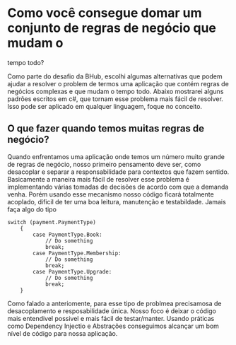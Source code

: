 # Como você consegue domar um conjunto de regras de negócio que mudam o
tempo todo?

Como parte do desafio da BHub, escolhi algumas alternativas que podem ajudar a resolver o problem de termos uma aplicação que contém regras de negócios
complexas e que mudam o tempo todo. 
Abaixo mostrarei alguns padrões escritos em c#, que tornam esse problema mais fácil de resolver. Isso pode ser aplicado em qualquer linguagem, foque no conceito.


## O que fazer quando temos muitas regras de negócio?


Quando enfrentamos uma aplicação onde temos um número muito grande de regras de negócio, nosso primeiro pensamento deve ser, como desacoplar e separar a responsabilidade
para contextos que fazem sentido.
Basicamente a maneira mais fácil de resolver esse problema é implementando várias tomadas de decisões de acordo com que a demanda venha. Porém usando esse mecanismo
nosso código ficará totalmente acoplado, dificil de ter uma boa leitura, manutenção e testabildade. Jamais faça algo do tipo

```
switch (payment.PaymentType)
    {
        case PaymentType.Book:
            // Do something
            break;
        case PaymentType.Membership:
            // Do something
            break;
        case PaymentType.Upgrade:
            // Do something
            break;
    }
```

Como falado a anteriomente, para esse tipo de problmea precisamosa de desacoplamento e resposabilidade única. Nosso foco é deixar o código mais entendivel possivel
e mais fácil de testar/manter. Usando práticas como Dependency Injectio e Abstrações conseguimos alcançar um bom nível de código para nossa aplicação.


